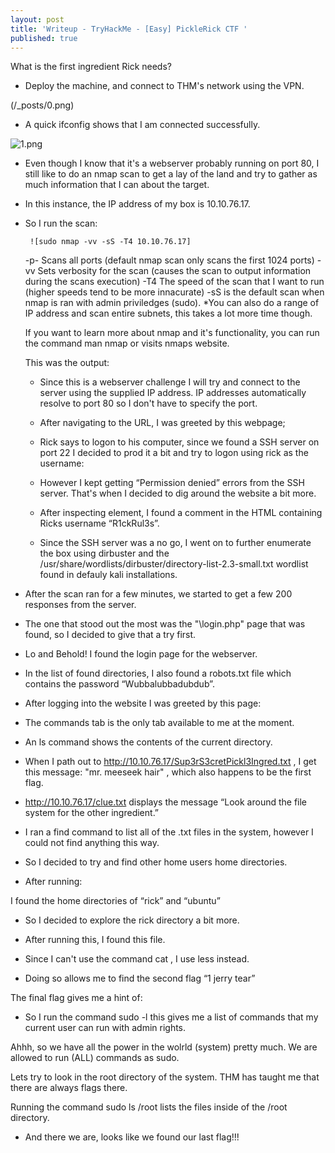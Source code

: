 ```yaml
---
layout: post
title: 'Writeup - TryHackMe - [Easy] PickleRick CTF '
published: true
---
```

What is the first ingredient Rick needs?

 - Deploy the machine, and connect to THM's network using the VPN.
 
(/_posts/0.png)

 - A quick ifconfig shows that I am connected successfully.
 
 ![1.png]({{site.baseurl}}/_posts/1.png)


 - Even though I know that it's a webserver probably running on port 80, I still like to do an nmap scan to get a lay of the land and try to gather as much information that I can about the target.
 
 - In this instance, the IP address of my box is 10.10.76.17.
 
 - So I run the scan:
        
        ![sudo nmap -vv -sS -T4 10.10.76.17]
 
    -p-     Scans all ports (default nmap scan only scans the first 1024 ports)
    -vv     Sets verbosity for the scan (causes the scan to output information during the scans execution)
    -T4     The speed of the scan that I want to run (higher speeds tend to be more innacurate)
    -sS     is the default scan when nmap is ran with admin priviledges (sudo).
             *You can also do a range of IP address and scan entire subnets, this takes a lot more time though.     
    
    If you want to learn more about nmap and it's functionality, you can run the command man nmap or visits nmaps website.
    
    This was the output:
    
    
        
    - Since this is a webserver challenge I will try and connect to the server using the supplied IP address. IP addresses automatically resolve to port 80 so I don't have to specify the port.
    
    - After navigating to the URL, I was greeted by this webpage;
    
    
    
    - Rick says to logon to his computer, since we found a SSH server on port 22 I decided to prod it a bit and try to logon using rick as the username:
    
    
    
    - However I kept getting “Permission denied” errors from the SSH server. That's when I decided to dig around the website a bit more.
    
    - After inspecting element, I found a comment in the HTML containing Ricks username “R1ckRul3s”.
    
    - Since the SSH server was a no go, I went on to further enumerate the box using dirbuster and the /usr/share/wordlists/dirbuster/directory-list-2.3-small.txt wordlist found in defauly kali installations.
    



- After the scan ran for a few minutes, we started to get a few 200 responses from the server.



- The one that stood out the most was the "\login.php" page that was found, so I decided to give that a try first.

- Lo and Behold! I found the login page for the webserver.



- In the list of found directories, I also found a robots.txt file which contains the password “Wubbalubbadubdub”.

- After logging into the website I was greeted by this page:



- The commands tab is the only tab available to me at the moment.

- An ls command shows the contents of the current directory.


    
    
- When I path out to http://10.10.76.17/Sup3rS3cretPickl3Ingred.txt , I get this message: "mr. meeseek hair" , which also happens to be the first flag.

- http://10.10.76.17/clue.txt displays the message “Look around the file system for the other ingredient.”

- I ran a find command to list all of the .txt files in the system, however I could not find anything this way.

- So I decided to try and find other home users home directories. 

- After running:



I found the home directories of “rick” and “ubuntu”



- So I decided to explore the rick directory a bit more.



- After running this, I found this file.



- Since I can't use the command cat , I use less instead.



- Doing so allows me to find the second flag “1 jerry tear”

The final flag gives me a hint of:



- So I run the command sudo -l this gives me a list of commands that my current user can run with admin rights.



Ahhh, so we have all the power in the wolrld (system) pretty much. We are allowed to run (ALL) commands as sudo.

Lets try to look in the root directory of the system. THM has taught me that there are always flags there.

Running the command sudo ls /root lists the files inside of the /root directory.



- And there we are, looks like we found our last flag!!!

